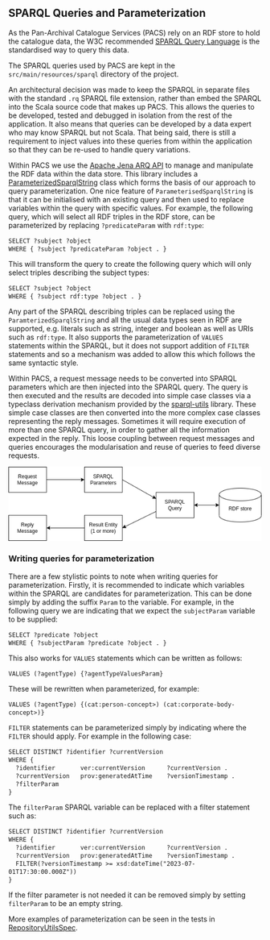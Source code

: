 ## SPARQL Queries and Parameterization

As the Pan-Archival Catalogue Services (PACS) rely on an RDF store to hold the catalogue data, the W3C recommended
[SPARQL Query Language](https://www.w3.org/TR/sparql11-query/) is the standardised way to query this data.

The SPARQL queries used by PACS are kept in the `src/main/resources/sparql` directory of the project.

An architectural decision was made to keep the SPARQL in separate files with the standard `.rq` SPARQL file extension,
rather than embed the SPARQL into the Scala source code that makes up PACS. This allows the queries to be developed,
tested and debugged in isolation from the rest of the application. It also means that queries can be developed by 
a data expert who may know SPARQL but not Scala. That being said, there is still a requirement to inject values into
these queries from within the application so that they can be re-used to handle query variations.

Within PACS we use the [Apache Jena ARQ API](https://jena.apache.org/documentation/query/index.html) to manage and
manipulate the RDF data within the data store. This library includes a [ParameterizedSparqlString](https://jena.apache.org/documentation/javadoc/arq/org.apache.jena.arq/org/apache/jena/query/ParameterizedSparqlString.html)
class which forms the basis of our approach to query parameterization. One nice feature of `ParameterisedSparqlString`
is that it can be initialised with an existing query and then used to replace variables within the query with
specific values. For example, the following query, which will select all RDF triples in the RDF store, can be 
parameterized by replacing `?predicateParam` with `rdf:type`:
```sparql
SELECT ?subject ?object
WHERE { ?subject ?predicateParam ?object . }
```
This will transform the query to create the following query which will only select triples describing the subject types:
```sparql
SELECT ?subject ?object 
WHERE { ?subject rdf:type ?object . }
```
Any part of the SPARQL describing triples can be replaced using the `ParamterizedSparqlString` and all the usual data
types seen in RDF are supported, e.g. literals such as string, integer and boolean as well as URIs such as `rdf:type`.
It also supports the parameterization of `VALUES` statements within the SPARQL, but it does not support addition of
`FILTER` statements and so a mechanism was added to allow this which follows the same syntactic style.

Within PACS, a request message needs to be converted into SPARQL parameters which are then injected into the SPARQL
query. The query is then executed and the results are decoded into simple case classes via a typeclass derivation
mechanism provided by the [sparql-utils](https://github.com/phenoscape/sparql-utils) library. These simple case
classes are then converted into the more complex case classes representing the reply messages. Sometimes it will
require execution of more than one SPARQL query, in order to gather all the information expected in the reply. This 
loose coupling between request messages and queries encourages the modularisation and reuse of queries to feed diverse
requests.

![SPARQL flow](images/SPARQL-flow.png)


### Writing queries for parameterization

There are a few stylistic points to note when writing queries for parameterization. Firstly, it is recommended to 
indicate which variables within the SPARQL are candidates for parameterization. This can be done simply by adding the
suffix `Param` to the variable. For example, in the following query we are indicating that we expect the `subjectParam`
variable to be supplied:
```
SELECT ?predicate ?object 
WHERE { ?subjectParam ?predicate ?object . }
```
This also works for `VALUES` statements which can be written as follows:
```
VALUES (?agentType) {?agentTypeValuesParam} 
```
These will be rewritten when parameterized, for example:
```
VALUES (?agentType) {(cat:person-concept>) (cat:corporate-body-concept>)}
```
`FILTER` statements can be parameterized simply by indicating where the `FILTER` should apply. For
example in the following case:
```
SELECT DISTINCT ?identifier ?currentVersion
WHERE {
  ?identifier       ver:currentVersion      ?currentVersion .
  ?currentVersion   prov:generatedAtTime    ?versionTimestamp .
  ?filterParam
}
```
The `filterParam` SPARQL variable can be replaced with a filter statement such as:
```
SELECT DISTINCT ?identifier ?currentVersion
WHERE {
  ?identifier       ver:currentVersion      ?currentVersion .
  ?currentVersion   prov:generatedAtTime    ?versionTimestamp .
  FILTER(?versionTimestamp >= xsd:dateTime("2023-07-01T17:30:00.000Z"))
}
```
If the filter parameter is not needed it can be removed simply by setting `filterParam` to be an empty
string.

More examples of parameterization can be seen in the tests in [RepositoryUtilsSpec](src/test/scala/uk/gov/nationalarchives/omega/api/repository/RepositoryUtilsSpec.scala).
